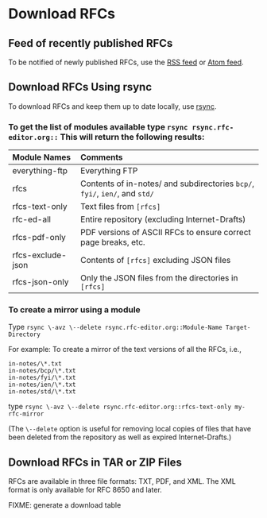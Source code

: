 # Download RFCs

## Feed of recently published RFCs

To be notified of newly published RFCs, use the [RSS feed](/rfcrss.xml) or [Atom feed](/rfcatom.xml).

## Download RFCs Using rsync

To download RFCs and keep them up to date locally, use [rsync](http://rsync.samba.org).

### To get the list of modules available type `rsync rsync.rfc-editor.org::` This will return the following results:

| Module Names      | Comments                                                                    |
| :---------------- | :-------------------------------------------------------------------------- |
| everything-ftp    | Everything FTP                                                              |
| rfcs              | Contents of in-notes/ and subdirectories `bcp/`, `fyi/`, `ien/`, and `std/` |
| rfcs-text-only    | Text files from `[rfcs]`                                                    |
| rfc-ed-all        | Entire repository (excluding Internet-Drafts)                               |
| rfcs-pdf-only     | PDF versions of ASCII RFCs to ensure correct page breaks, etc.              |
| rfcs-exclude-json | Contents of `[rfcs]` excluding JSON files                                   |
| rfcs-json-only    | Only the JSON files from the directories in `[rfcs]`                        |

### To create a mirror using a module

Type `rsync \-avz \--delete rsync.rfc-editor.org::Module-Name Target-Directory`

For example: To create a mirror of the text versions of all the RFCs, i.e.,

```
in-notes/\*.txt
in-notes/bcp/\*.txt
in-notes/fyi/\*.txt
in-notes/ien/\*.txt
in-notes/std/\*.txt
```

type `rsync \-avz \--delete rsync.rfc-editor.org::rfcs-text-only my-rfc-mirror`

(The `\--delete` option is useful for removing local copies of files that have been deleted from the repository as well as expired Internet-Drafts.)

## Download RFCs in TAR or ZIP Files

RFCs are available in three file formats: TXT, PDF, and XML. The XML format is only available for RFC 8650 and later.

FIXME: generate a download table
